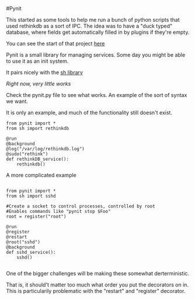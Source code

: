 #Pynit

This started as some tools to help me run a bunch of python scripts
that used rethinkdb as a sort of IPC. The idea was to have a "duck typed"
database, where fields get automatically filled in by plugins if they're empty.

You can see the start of that project [here](http://github.com/traverseda/feeds)

Pynit is a small library for managing services.
Some day you might be able to use it as an init system.

It pairs nicely with the [sh library](https://amoffat.github.io/sh/)

*Right now, very little works*

Check the pynit.py file to see what works.
An example of the sort of syntax we want. 

It is only an example, and much of the functionality still doesn't exist.


```
from pynit import *
from sh import rethinkdb

@run
@background
@log("/var/log/rethinkdb.log")
@sudo("rethink")
def rethinkDB_service():
    rethinkdb()

```

A more complicated example


```

from pynit import *
from sh import sshd

#Create a socket to control processes, controlled by root
#Enables commands like "pynit stop $Foo"
root = register("root")

@run
@register
@restart
@root("sshd")
@background
def sshd_service():
    sshd()


```

One of the bigger challenges will be making these somewhat derterministic.

That is, it should't matter too much what order you put the decorators on in.
This is particularily problematic with the "restart" and "register" decorator.

